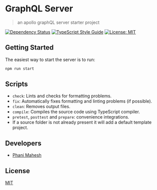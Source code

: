 # GraphQL Server
> an apollo graphQL server starter project

[![Dependency Status][david-image]][david-url]
[![TypeScript Style Guide][gts-image]][gts-url]
[![License: MIT][license-image]][license-url]

## Getting Started

The easiest way to start the server is to run:
```sh
npm run start
```

## Scripts
  - `check`: Lints and checks for formatting problems.
  - `fix`: Automatically fixes formatting and linting problems (if possible).
  - `clean`: Removes output files.
  - `compile`: Compiles the source code using TypeScript compiler.
  - `pretest`, `posttest` and `prepare`: convenience integrations.
- If a source folder is not already present it will add a default template project.

## Developers

- [Phani Mahesh](https://twitter.com/fourthofaugust)

## License
[MIT](LICENSE)

[prettier-url]: https://prettier.io/
[david-image]: https://david-dm.org/fourthofaugust/ts-apollo-server-seed.svg
[david-url]: https://david-dm.org/fourthofaugust/ts-apollo-server-seed
[gts-image]: https://img.shields.io/badge/code%20style-google-blueviolet.svg
[gts-url]: https://github.com/google/gts
[standardjs-url]: https://www.npmjs.com/package/standard
[tslint-url]: https://palantir.github.io/tslint/
[license-url]: https://opensource.org/licenses/MIT
[license-image]: https://img.shields.io/badge/License-MIT-yellow.svg
